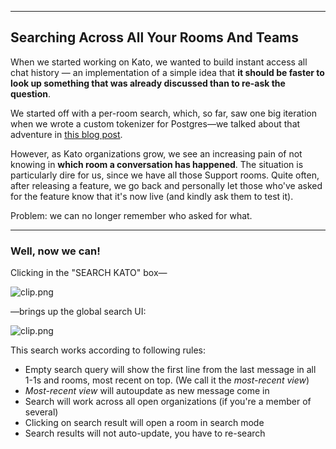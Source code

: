 ***

## Searching Across All Your Rooms And Teams

When we started working on Kato, we wanted to build instant access all chat history — an implementation of a simple idea that **it should be faster to look up something that was already discussed than to re-ask the question**.

We started off with a per-room search, which, so far, saw one big iteration when we wrote a custom tokenizer for Postgres&#8212;we talked about that adventure in [this blog post](https://kato.im/articles/search-in-kato-works-even-better-now).

However, as Kato organizations grow, we see an increasing pain of not knowing in **which room a conversation has happened**. The situation is particularly dire for us, since we have all those Support rooms. Quite often, after releasing a feature, we go back and personally let those who've asked for the feature know that it's now live (and kindly ask them to test it).

Problem: we can no longer remember who asked for what.

***

### Well, now we can!

Clicking in the "SEARCH KATO" box&#8212; 

![clip.png](https://s3.amazonaws.com/kato-share/f6e89d68ef615d67df98980a235630ca7beef89e108f453be967249d11f79c4/clip.png)

&#8212;brings up the global search UI:

![clip.png](https://s3.amazonaws.com/kato-share/e4d9ec9b18fda966e2ac604e9e23bf8ddf76172891cd6b7657fb80761bc24d04/clip.png)

This search works according to following rules:

 - Empty search query will show the first line from the last message in all 1-1s and rooms, most recent on top. (We call it the _most-recent view_)
 - _Most-recent view_ will autoupdate as new message come in
 - Search will work across all open organizations (if you're a member of several)
 - Clicking on search result will open a room in search mode
 - Search results will not auto-update, you have to re-search
